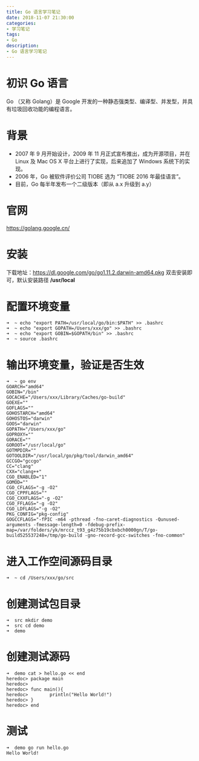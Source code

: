 ```yaml
---
title: Go 语言学习笔记
date: 2018-11-07 21:30:00
categories:
- 学习笔记
tags: 
- Go
description: 
- Go 语言学习笔记
---
```

# 初识 Go 语言
  Go （又称 Golang）是 Google 开发的一种静态强类型、编译型、并发型，并具有垃圾回收功能的编程语言。
# 背景
  - 2007 年 9 月开始设计，2009 年 11 月正式宣布推出，成为开源项目，并在 Linux 及 Mac OS X 平台上进行了实现，后来追加了 Windows 系统下的实现。
  - 2006 年，Go 被软件评价公司 TIOBE 选为 “TIOBE 2016 年最佳语言”。
  - 目前，Go 每半年发布一个二级版本（即从 a.x 升级到 a.y）
  
<!-- more -->

# 官网
  https://golang.google.cn/
# 安装
  下载地址：https://dl.google.com/go/go1.11.2.darwin-amd64.pkg
  双击安装即可，默认安装路径 **/usr/local**
# 配置环境变量
  ``` 
  ➜  ~ echo "export PATH=/usr/local/go/bin:$PATH" >> .bashrc
  ➜  ~ echo "export GOPATH=/Users/xxx/go" >> .bashrc
  ➜  ~ echo "export GOBIN=$GOPATH/bin" >> .bashrc
  ➜  ~ source .bashrc
```
# 输出环境变量，验证是否生效
```
➜  ~ go env
GOARCH="amd64"
GOBIN="/bin"
GOCACHE="/Users/xxx/Library/Caches/go-build"
GOEXE=""
GOFLAGS=""
GOHOSTARCH="amd64"
GOHOSTOS="darwin"
GOOS="darwin"
GOPATH="/Users/xxx/go"
GOPROXY=""
GORACE=""
GOROOT="/usr/local/go"
GOTMPDIR=""
GOTOOLDIR="/usr/local/go/pkg/tool/darwin_amd64"
GCCGO="gccgo"
CC="clang"
CXX="clang++"
CGO_ENABLED="1"
GOMOD=""
CGO_CFLAGS="-g -O2"
CGO_CPPFLAGS=""
CGO_CXXFLAGS="-g -O2"
CGO_FFLAGS="-g -O2"
CGO_LDFLAGS="-g -O2"
PKG_CONFIG="pkg-config"
GOGCCFLAGS="-fPIC -m64 -pthread -fno-caret-diagnostics -Qunused-arguments -fmessage-length=0 -fdebug-prefix-map=/var/folders/yk/mrccz_t93_g4z75b19cbxbch0000gn/T/go-build525537248=/tmp/go-build -gno-record-gcc-switches -fno-common"
```
# 进入工作空间源码目录
```
➜  ~ cd /Users/xxx/go/src
```
# 创建测试包目录
```
➜  src mkdir demo
➜  src cd demo
➜  demo 
```
# 创建测试源码
```
➜  demo cat > hello.go << end
heredoc> package main
heredoc> 
heredoc> func main(){ 
heredoc>        println("Hello World!")
heredoc> }
heredoc> end
```
# 测试
```
➜  demo go run hello.go
Hello World!
```
